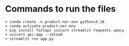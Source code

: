 # Commands to run the files
```shell
> conda create -n product-ner-env python=3.10
> conda activate product-ner-env
> pip install fastapi uvicorn streamlit requests spacy
> uvicorn api:app --reload
> streamlit run app.py
```
